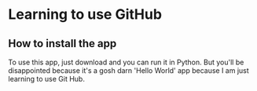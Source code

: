 # Learning to use GitHub

## How to install the app

To use this app, just download and you can run it in Python. But you'll be disappointed because it's a gosh darn 'Hello World' app because I am just learning to use Git Hub.
